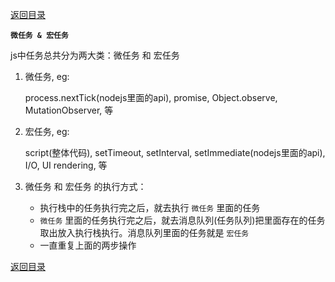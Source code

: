 [返回目录](../原生JS.md)

**` 微任务 & 宏任务 `**

js中任务总共分为两大类：微任务 和 宏任务

1. 微任务, eg:

    process.nextTick(nodejs里面的api), promise, Object.observe, MutationObserver, 等

2. 宏任务, eg: 

    script(整体代码), setTimeout, setInterval, setImmediate(nodejs里面的api), I/O, UI rendering, 等

3. 微任务 和 宏任务 的执行方式：

    - 执行栈中的任务执行完之后，就去执行 `微任务` 里面的任务
    - `微任务` 里面的任务执行完之后，就去消息队列(任务队列)把里面存在的任务取出放入执行栈执行。消息队列里面的任务就是 `宏任务`
    - 一直重复上面的两步操作


[返回目录](../原生JS.md)
